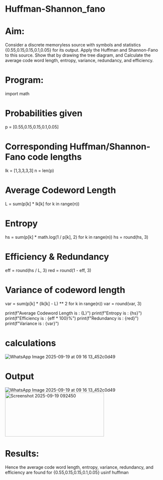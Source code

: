 # Huffman-Shannon_fano
# Aim:
Consider a discrete memoryless source with symbols and statistics {0.55,0.15,0.15,0.1,0.05} for its output. 
Apply the Huffman and Shannon-Fano to this source. 
Show that by drawing the tree diagram, and 
Calculate the average code word length, entropy, variance, redundancy, and efficiency.
# Program:
import math

# Probabilities given
p = [0.55,0.15,0.15,0.1,0.05]

# Corresponding Huffman/Shannon-Fano code lengths
lk = [1,3,3,3,3]
n = len(p)

# Average Codeword Length
L = sum(p[k] * lk[k] for k in range(n))

# Entropy
hs = sum(p[k] * math.log(1 / p[k], 2) for k in range(n))
hs = round(hs, 3)

# Efficiency & Redundancy
eff = round(hs / L, 3)
red = round(1 - eff, 3)

# Variance of codeword length
var = sum(p[k] * (lk[k] - L) ** 2 for k in range(n))
var = round(var, 3)

print(f"Average Codeword Length is : {L}")
print(f"Entropy is : {hs}")
print(f"Efficiency is : {eff * 100}%")
print(f"Redundancy is : {red}")
print(f"Variance is : {var}")

# calculations
![WhatsApp Image 2025-09-19 at 09 16 13_452c0d49](https://github.com/user-attachments/assets/b124505b-93c5-4f9c-a33c-2ba2e0068129)

# Output
 ![WhatsApp Image 2025-09-19 at 09 16 13_452c0d49](https://github.com/user-attachments/assets/86aeee6a-e5ca-41e2-9528-99a1affbe0e3)
<img width="324" height="144" alt="Screenshot 2025-09-19 092450" src="https://github.com/user-attachments/assets/df27fe19-79fc-403d-80af-5c222a08ef04" />


# Results:
Hence the average code word length, entropy, variance, redundancy, and efficiency are found for  {0.55,0.15,0.15,0.1,0.05} usinf huffman
 
